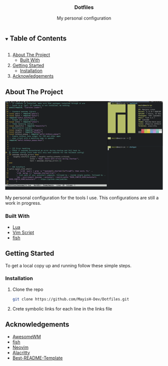 <!-- TITLE -->
<br />
<p align="center">
  <h3 align="center">Dotfiles</h3>
  <p align="center">
    My personal configuration
  </p>
</p>



<!-- TABLE OF CONTENTS -->
<details open="open">
  <summary><h2 style="display: inline-block">Table of Contents</h2></summary>
  <ol>
    <li>
      <a href="#about-the-project">About The Project</a>
      <ul>
        <li><a href="#built-with">Built With</a></li>
      </ul>
    </li>
    <li>
      <a href="#getting-started">Getting Started</a>
      <ul>
        <li><a href="#installation">Installation</a></li>
      </ul>
    </li>
    <li><a href="#acknowledgements">Acknowledgements</a></li>
  </ol>
</details>



<!-- ABOUT THE PROJECT -->
## About The Project

[![Product Name Screen Shot][product-screenshot]](https://example.com)

My personal configuration for the tools I use.
This configurations are still a work in progress.

### Built With

* [Lua](https://lua.org)
* [Vim Script](https://neovim.io)
* [fish](https://fishshell.com/)



<!-- GETTING STARTED -->
## Getting Started

To get a local copy up and running follow these simple steps.

### Installation

1. Clone the repo
   ```sh
   git clone https://github.com/MayisH-Dev/Dotfiles.git
   ```
2. Crete symbolic links for each line in the links file

<!-- ACKNOWLEDGEMENTS -->
## Acknowledgements

* [AwesomeWM](https://github.com/awesomeWM/awesome)
* [fish](https://github.com/fish-shell/fish-shell)
* [Neovim](https://github.com/neovim/neovim)
* [Alacritty](https://github.com/alacritty/alacritty)
* [Best-README-Template](https://github.com/othneildrew/Best-README-Template)

[product-screenshot]: images/screenshot.png
